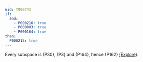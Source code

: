 ```yaml
---
uid: T000743
if:
  and:
    - P000216: true
    - P000003: true
    - P000164: true
then:
  P000215: true
---
```


Every subspace is {P30}, {P3} and {P164}, hence {P162}
[(Explore)](https://topology.pi-base.org/spaces?q=Paracompact%2BT2%2BCardinality+less+than+every+measurable+cardinal%2B%7ERealcompact).
